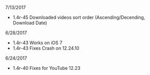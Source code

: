 
7/13/2017

 - 1.4r-45 Downloaded videos sort order (Ascending/Decending, Download Date)

6/28/2017

 - 1.4r-43 Works on iOS 7
 - 1.4r-43 Fixes Crash on 12.24.10

6/24/2017

 - 1.4r-40 Fixes for YouTube 12.23
